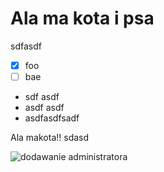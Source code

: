 # Ala ma kota i psa
sdfasdf
- [x] foo
- [ ] bae

- sdf asdf
- asdf asdf
- asdfasdfsadf

Ala makota!!
sdasd

![dodawanie administratora](dodawanie-administratora.gif)